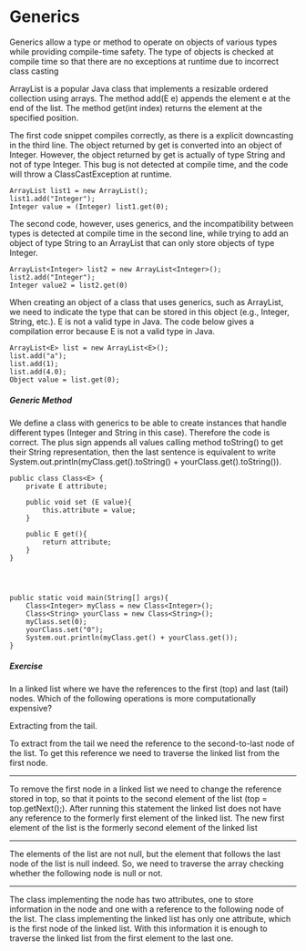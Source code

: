 # Generics


Generics allow a type or method to operate on objects of various types while providing compile-time safety. The type of objects is checked at compile time so that there are no exceptions at runtime due to incorrect class casting 


ArrayList<E> is a popular Java class that implements a resizable ordered collection using arrays. The method add(E e) appends the element e at the end of the list. The method get(int index) returns the element at the specified position.


The first code snippet compiles correctly, as there is a explicit downcasting in the third line. The object returned by get is converted into an object of Integer. However, the object returned by get is actually of type String and not of type Integer. This bug is not detected at compile time, and the code will throw a ClassCastException at runtime. 

```
ArrayList list1 = new ArrayList();
list1.add("Integer");
Integer value = (Integer) list1.get(0);
```

The second code, however, uses generics, and the incompatibility between types is detected at compile time in the second line, while trying to add an object of type String to an ArrayList that can only store objects of type Integer.

```
ArrayList<Integer> list2 = new ArrayList<Integer>();
list2.add("Integer");
Integer value2 = list2.get(0)
```


When creating an object of a class that uses generics, such as ArrayList<E>, we need to indicate the type that can be stored in this object (e.g., Integer, String, etc.). E is not a valid type in Java. The code below gives a compilation error because E is not a valid type in Java.

```
ArrayList<E> list = new ArrayList<E>();
list.add("a");
list.add(1);
list.add(4.0);
Object value = list.get(0);
```


##### Generic Method 

We define a class with generics to be able to create instances that handle different types (Integer and String in this case). Therefore the code is correct. The plus sign appends all values calling method toString() to get their String representation, then the last sentence is equivalent to write System.out.println(myClass.get().toString() + yourClass.get().toString()).

```
public class Class<E> {    
    private E attribute;
    
    public void set (E value){
        this.attribute = value;
    }
    
    public E get(){
        return attribute;
    }
}




public static void main(String[] args){
    Class<Integer> myClass = new Class<Integer>();
    Class<String> yourClass = new Class<String>();
    myClass.set(0);
    yourClass.set("0");
    System.out.println(myClass.get() + yourClass.get());
}
```




##### Exercise

In a linked list where we have the references to the first (top) and last (tail) nodes. Which of the following operations is more computationally expensive?

Extracting from the tail.

To extract from the tail we need the reference to the second-to-last node of the list. To get this reference we need to traverse the linked list from the first node.
 



------


To remove the first node in a linked list we need to change the reference stored in top, so that it points to the second element of the list (top = top.getNext();). After running this statement the linked list does not have any reference to the formerly first element of the linked list. The new first element of the list is the formerly second element of the linked list



------


The elements of the list are not null, but the element that follows the last node of the list is null indeed. So, we need to traverse the array checking whether the following node is null or not.


------


The class implementing the node has two attributes, one to store information in the node and one with a reference to the following node of the list. The class implementing the linked list has only one attribute, which is the first node of the linked list. With this information it is enough to traverse the linked list from the first element to the last one.
